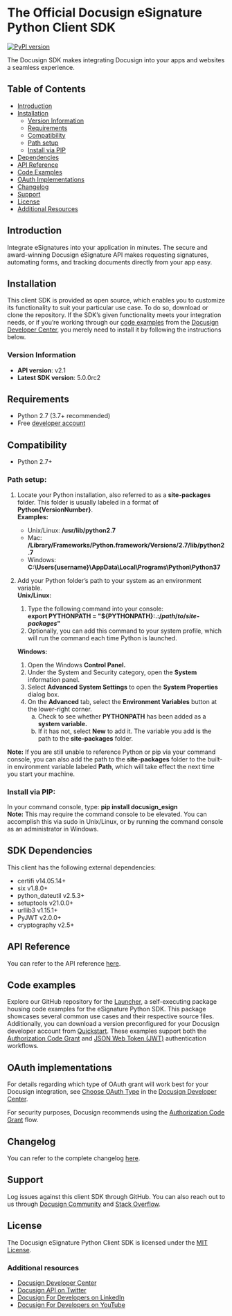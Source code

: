 # The Official Docusign eSignature Python Client SDK

[![PyPI version][pypi-image]][pypi-url]
<!--[![PyPI downloads][downloads-image]][downloads-url]-->

The Docusign SDK makes integrating Docusign into your apps and websites a seamless experience.

## Table of Contents
- [Introduction](#introduction)
- [Installation](#installation)
	* [Version Information](#versionInformation)
	* [Requirements](#requirements)
	* [Compatibility](#compatibility)
	* [Path setup](#pathSetup)
	* [Install via PIP](#pip)
- [Dependencies](#dependencies)
- [API Reference](#apiReference)
- [Code Examples](#codeExamples)
- [OAuth Implementations](#oauthImplementations)
- [Changelog](#changeLog)
- [Support](#support)
- [License](#license)
- [Additional Resources](#additionalResources)

<a id="introduction"></a>
## Introduction
Integrate eSignatures into your application in minutes. The secure and award-winning Docusign eSignature API makes requesting signatures, automating forms, and tracking documents directly from your app easy.

<a id="installation"></a>
## Installation
This client SDK is provided as open source, which enables you to customize its functionality to suit your particular use case. To do so, download or clone the repository. If the SDK’s given functionality meets your integration needs, or if you’re working through our [code examples](https://developers.docusign.com/docs/esign-rest-api/how-to/) from the [Docusign Developer Center](https://developers.docusign.com/), you merely need to install it by following the instructions below.

<a id="versionInformation"></a>
### Version Information
- **API version**: v2.1
- **Latest SDK version**: 5.0.0rc2

<a id="requirements"></a>
## Requirements
*   Python 2.7 (3.7+ recommended)
*   Free [developer account](https://go.docusign.com/o/sandbox/?postActivateUrl=https://developers.docusign.com/)

<a id="compatibility"></a>
## Compatibility
*   Python 2.7+

<a id="pathSetup"></a>
### Path setup:
1. Locate your Python installation, also referred to as a **site-packages** folder. This folder is usually labeled in a format of **Python{VersionNumber}**.  
    **Examples:**
    *   Unix/Linux: **/usr/lib/python2.7**
    *   Mac: **/Library/Frameworks/Python.framework/Versions/2.7/lib/python2.7**
    *   Windows: **C:\Users\{username}\AppData\Local\Programs\Python\Python37**
2. Add your Python folder’s path to your system as an environment variable.  
    **Unix/Linux:**
    1. Type the following command into your console: \
        **export PYTHONPATH = "${PYTHONPATH}:.:/_path_/_to_/_site-packages_"**
    2. Optionally, you can add this command to your system profile, which will run the command each time Python is launched.  

    **Windows:**
    <ol>
      <li>Open the Windows <strong>Control Panel.</strong></li>
      <li>Under the System and Security category, open the <strong>System</strong> information panel.</li>
      <li>Select <strong>Advanced System Settings</strong> to open the <strong>System Properties</strong> dialog box.</li>
      <li>On the <strong>Advanced</strong> tab, select the <strong>Environment Variables</strong> button at the lower-right corner.
          <ol style="list-style-type: lower-alpha">
              <li>Check to see whether <strong>PYTHONPATH</strong> has been added as a <strong>system variable.</strong></li>
              <li>If it has not, select <strong>New</strong> to add it. The variable you add is the path to the <strong>site-packages</strong> folder.</li>
          </ol>
      </li>
    </ol>


**Note:** If you are still unable to reference Python or pip via your command console, you can also add the path to the **site-packages** folder to the built-in environment variable labeled **Path**, which will take effect the next time you start your machine.

<a id="pip"></a>
### Install via PIP:
In your command console, type: **pip install docusign_esign**  
    **Note:** This may require the command console to be elevated. You can accomplish this via sudo in Unix/Linux, or by running the command console as an administrator in Windows.

<a id="dependencies"></a>
## SDK Dependencies
This client has the following external dependencies:
*   certifi v14.05.14+
*   six v1.8.0+
*   python_dateutil v2.5.3+
*   setuptools v21.0.0+
*   urllib3 v1.15.1+
*   PyJWT v2.0.0+
*   cryptography v2.5+

<a id="apiReference"></a>
## API Reference
You can refer to the API reference [here](https://developers.docusign.com/docs/esign-rest-api/reference/).

<a id="codeExamples"></a>
## Code examples
Explore our GitHub repository for the [Launcher](https://github.com/docusign/code-examples-python/), a self-executing package housing code examples for the eSignature Python SDK. This package showcases several common use cases and their respective source files. Additionally, you can download a version preconfigured for your Docusign developer account from [Quickstart](https://developers.docusign.com/docs/esign-rest-api/quickstart/). These examples support both the [Authorization Code Grant](https://developers.docusign.com/platform/auth/authcode/) and [JSON Web Token (JWT)](https://developers.docusign.com/platform/auth/jwt/) authentication workflows.

## OAuth implementations
For details regarding which type of OAuth grant will work best for your Docusign integration, see [Choose OAuth Type](https://developers.docusign.com/platform/auth/choose/) in the [Docusign Developer Center](https://developers.docusign.com/).

For security purposes, Docusign recommends using the [Authorization Code Grant](https://developers.docusign.com/platform/auth/authcode/) flow.

<a id="changeLog"></a>
## Changelog
You can refer to the complete changelog [here](https://github.com/docusign/docusign-esign-python-client/blob/master/CHANGELOG.md).

<a id="support"></a>
## Support
Log issues against this client SDK through GitHub. You can also reach out to us through [Docusign Community](https://community.docusign.com/developer-59) and [Stack Overflow](https://stackoverflow.com/questions/tagged/docusignapi).

<a id="license"></a>
## License
The Docusign eSignature Python Client SDK is licensed under the [MIT License](https://github.com/docusign/docusign-esign-python-client/blob/master/LICENSE).

<a id="additionalResources"></a>
### Additional resources
*   [Docusign Developer Center](https://developers.docusign.com/)
*   [Docusign API on Twitter](https://twitter.com/docusignapi)
*   [Docusign For Developers on LinkedIn](https://www.linkedin.com/showcase/docusign-for-developers/)
*   [Docusign For Developers on YouTube](https://www.youtube.com/channel/UCJSJ2kMs_qeQotmw4-lX2)

[pypi-image]: https://img.shields.io/pypi/v/docusign_esign.svg?style=flat
[pypi-url]: https://pypi.python.org/pypi/docusign_esign
[downloads-image]: https://img.shields.io/pypi/dm/docusign_esign.svg?style=flat
[downloads-url]: https://pypi.python.org/pypi/docusign_esign